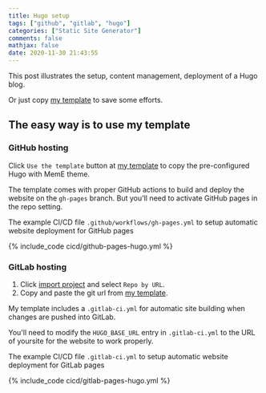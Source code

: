 ```yaml
---
title: Hugo setup
tags: ["github", "gitlab", "hugo"]
categories: ["Static Site Generator"]
comments: false
mathjax: false
date: 2020-11-30 21:43:55
---
```


This post illustrates the setup, content management, deployment of a Hugo blog.

Or just copy [my template](https://github.com/sosiristseng/template-hugo-clarity) to save some efforts.

<!-- more -->

## The easy way is to use my template

### GitHub hosting

Click `Use the template` button at [my template](https://github.com/sosiristseng/template-hugo-clarity) to copy the pre-configured Hugo with MemE theme.

The template comes with proper GitHub actions to build and deploy the website on the `gh-pages` branch. But you'll need to activate GitHub pages in the repo setting.

The example CI/CD file `.github/workflows/gh-pages.yml` to setup automatic website deployment for GitHub pages

{% include_code cicd/github-pages-hugo.yml %}

### GitLab hosting

1. Click [import project](https://gitlab.com/projects/new#import_project) and select `Repo by URL`.
1. Copy and paste the git url from [my template](https://github.com/sosiristseng/template-hugo-clarity).

My template includes a `.gitlab-ci.yml` for automatic site building when changes are pushed into GitLab.

You'll need to modify the `HUGO_BASE_URL` entry in `.gitlab-ci.yml` to the URL of yoursite for the website to work properly.

The example CI/CD file `.gitlab-ci.yml` to setup automatic website deployment for GitLab pages

{% include_code cicd/gitlab-pages-hugo.yml %}

